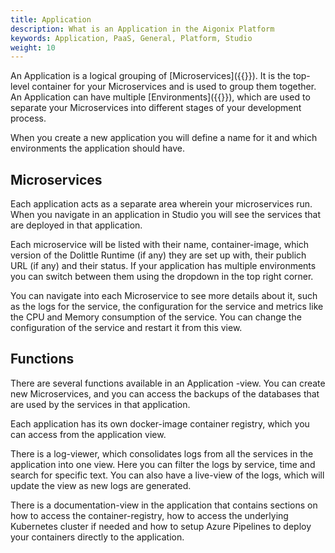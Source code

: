 ```yaml
---
title: Application
description: What is an Application in the Aigonix Platform
keywords: Application, PaaS, General, Platform, Studio
weight: 10
---
```


An Application is a logical grouping of [Microservices]({{<ref microservice>}}). It is the top-level container for your Microservices and is used to group them together. An Application can have multiple [Environments]({{<ref environment>}}), which are used to separate your Microservices into different stages of your development process.

When you create a new application you will define a name for it and which environments the application
should have.

## Microservices

Each application acts as a separate area wherein your microservices run. When you navigate in an application in Studio you will see the services that are deployed in that application.

Each microservice will be listed with their name, container-image, which version of the Dolittle Runtime (if any) they are set up with, their publich URL (if any) and their status. If your application has multiple environments you can switch between them using the dropdown in the top right corner.

You can navigate into each Microservice to see more details about it, such as the logs for the service, the configuration for the service and metrics like the CPU and Memory consumption of the service. You can change the configuration of the service and restart it from this view.

## Functions

There are several functions available in an Application -view. You can create new Microservices, and you can access the backups of the databases that are used by the services in that application.

Each application has its own docker-image container registry, which you can access from the application view.

There is a log-viewer, which consolidates logs from all the services in the application into one view. Here you can filter the logs by service, time and search for specific text. You can also have a live-view of the logs, which will update the view as new logs are generated.

There is a documentation-view in the application that contains sections on how to access the container-registry, how to access the underlying Kubernetes cluster if needed and how to setup Azure Pipelines to deploy your containers directly to the application.



